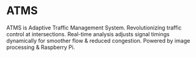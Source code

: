 # ATMS
ATMS is Adaptive Traffic Management System. Revolutionizing traffic control at intersections. Real-time analysis adjusts signal timings dynamically for smoother flow &amp; reduced congestion. Powered by image processing &amp; Raspberry Pi.
